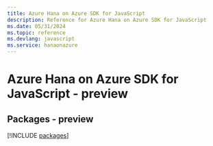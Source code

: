 ```yaml
---
title: Azure Hana on Azure SDK for JavaScript
description: Reference for Azure Hana on Azure SDK for JavaScript
ms.date: 05/31/2024
ms.topic: reference
ms.devlang: javascript
ms.service: hanaonazure
---
```

# Azure Hana on Azure SDK for JavaScript - preview
## Packages - preview
[!INCLUDE [packages](hana-on-azure-index.md)]